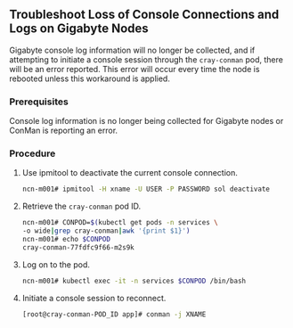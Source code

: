 ## Troubleshoot Loss of Console Connections and Logs on Gigabyte Nodes

Gigabyte console log information will no longer be collected, and if attempting to initiate a console session through the `cray-conman` pod, there will be an error reported. This error will occur every time the node is rebooted unless this workaround is applied.

### Prerequisites

Console log information is no longer being collected for Gigabyte nodes or ConMan is reporting an error.

### Procedure

1.  Use ipmitool to deactivate the current console connection.

    ```bash
    ncn-m001# ipmitool -H xname -U USER -P PASSWORD sol deactivate
    ```

2.  Retrieve the `cray-conman` pod ID.

    ```bash
    ncn-m001# CONPOD=$(kubectl get pods -n services \
    -o wide|grep cray-conman|awk '{print $1}')
    ncn-m001# echo $CONPOD
    cray-conman-77fdfc9f66-m2s9k
    ```

3.  Log on to the pod.

    ```bash
    ncn-m001# kubectl exec -it -n services $CONPOD /bin/bash
    ```

4.  Initiate a console session to reconnect.

    ```bash
    [root@cray-conman-POD_ID app]# conman -j XNAME
    ```


